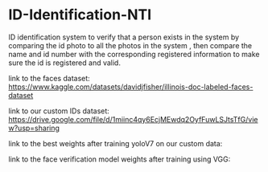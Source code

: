 # ID-Identification-NTI
ID identification system to verify that a person exists in the system by comparing the  id photo to all the photos in the system , then compare the name and id number with the corresponding registered information to make sure the id is registered and valid.

link to the faces dataset:
https://www.kaggle.com/datasets/davidjfisher/illinois-doc-labeled-faces-dataset


link to our custom IDs dataset:
https://drive.google.com/file/d/1miinc4qy6EcjMEwdq2OyfFuwLSJtsTfG/view?usp=sharing


link to the best weights after training yoloV7 on our custom data:


link to the face verification model weights after training using VGG: 
